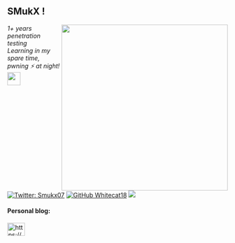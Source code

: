 <p align="center">
<!-- <a href ="https://smukx.github.io"><img src="https://raw.githubusercontent.com/Whitecat18/Whitecat18/main/files/Banner.gif"</a> 

    <a href ="https://smukx.github.io"><img src="https://thumbs.gfycat.com/AmpleSecondhandCoqui-size_restricted.gif" height=300</a> ---->
  <!-- <a href="https://smukx.github.io"><img src="https://1.bp.blogspot.com/-lKJKpqe85y4/XVVYr9-WHRI/AAAAAAAAB9M/-h245-Fg-nYbZqvO0RV0tlfhxQ8sqvEawCLcBGAs/s1600/Sampler.gif" >-->
   </p>                                                                                                                              
<!--
## 👨‍💻 Smukx's Lair 👨‍💻
👋 Greetings, fellow geeks! I'm an self-proclaimed programmer , pentester , hacker , Network Analyst and Machine Learner ⚙️ 
-->


<h2>SMukX !</h2>

<img align='right' src="https://github-readme-stats.vercel.app/api?username=Whitecat18&show_icons=true&theme=dark" width="380">

<p><em>1+ years penetration testing<br>
  Learning in my spare time, pwning ⚡ at night! <img src="https://media.giphy.com/media/WUlplcMpOCEmTGBtBW/giphy.gif" width="30"> 
</em></p>

[![Twitter: Smukx07](https://img.shields.io/twitter/follow/Smukx?style=flat-square)](https://twitter.com/Smukx07)
[![GitHub Whitecat18](https://img.shields.io/github/followers/Whitecat18?label=follow%20github&style=flat-square)](https://github.com/Whitecat18)
![](https://komarev.com/ghpvc/?username=Whitecat18&label=Profile+Viewers&color=blue)


<h4 align="left">Personal blog:</h4>
<p align="left">
<a href="https://smukx.github.io/" target="blank"><img align="center" src="https://cdn.jsdelivr.net/npm/simple-icons@3.0.1/icons/rss.svg" alt="https://smukx.github.io/" height="30" width="40" /></a>
</p>



<!--
## Projects

💻 My GitHub repository is where I showcase some of my best work. Here are a few recent projects that I'm particularly proud of:

- PROJECT 1 -> <a href="https://github.com/Whitecat18/Ps-script-for-Hackers-and-Pentesters" > Powershell for Hackers and Pentesters 👨‍💻<a/>
- PROJECT 2 -> <a href="https://github.com/Whitecat18/VoxBot-Ai" target="_blank"> VoxBot-Ai 🤖</a>
- PROJECT 3 -> <a href="https://github.com/Whitecat18/javahexor" > Javahexor 📍 <a/>
- PROJECT 4 -> <a href="https://github.com/Whitecat18/Windows-10-Activator" > Windows 10 Activation Tool ⚙️ </a>

🔓 All of my code is open-source, so feel free to take a peek and use it for your own nefarious purposes. 😈

## Connect with Me

📱  Visit My article page , where i will be post often <a href="https://smukx.github.io/" > Click Here </a> 💬<br><br> 
  
 
[![Twitter](https://img.shields.io/badge/Twitter-%231DA1F2.svg?logo=Twitter&logoColor=white)](https://twitter.com/Smukx07)
 --> 


  
 <!--  ![Smukx's GitHub Status](https://github-readme-stats.vercel.app/api?username=Whitecat18&show_icons=true&theme=radical&hide=issues,contribs)
--->


  <!--
## Follow Me on GitHub

👀 If you want to stay up-to-date with my latest hacks and code, be sure to follow me on GitHub. Who knows, maybe you'll learn a thing or two and become a pro one day. 😉 

That's all for now. Stay geeky, my friends. 🤘
-->


  <!--
  <br>
 <h2>Upcoming Projects 💻 </h2>
 - Powershell scrips for hackers and pentesters <br>
 - Undetectable Payload For Windows Systems.

  <!--
  ## Some Inspired Quotes 📜✍️:
  
  Talk is Cheap , Show me The Code ~ Linus Torvalds
  
  In the realm of 1s and 0s, where logic weaves a tapestry of algorithms, the code whisperers dwell, 
  decrypting the symphony of bytes, sculpting worlds from the ether ~ Smukx

  Amidst the lines of code, my essence thrives. No need for grand claims or boastful proclamations. Let my source code speak, revealing the intricate symphony of my being,       whispering my true prowess to those who seek. ~ Smukx 
 -->


